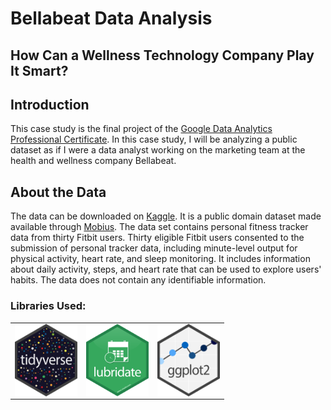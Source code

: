 # Bellabeat Data Analysis 

## How Can a Wellness Technology Company Play It Smart?


## Introduction

This case study is the final project of the [Google Data Analytics Professional Certificate](https://www.coursera.org/professional-certificates/google-data-analytics?utm_source=gg&utm_medium=sem&utm_campaign=15-GoogleDataAnalytics-ROW&utm_content=15-GoogleDataAnalytics-ROW&campaignid=12566515400&adgroupid=117869292685&device=c&keyword=google%20data%20analytics&matchtype=b&network=g&devicemodel=&adpostion=&creativeid=507290840624&hide_mobile_promo&gclid=EAIaIQobChMIv8-GoO2Q9AIVGoBQBh0LvwV5EAAYASAAEgK-qPD_BwE). In this case study, I will be analyzing a public dataset as if I were a data analyst working on the marketing team at the health and wellness company Bellabeat.

## About the Data

The data can be downloaded on [Kaggle](https://www.kaggle.com/arashnic/fitbit). It is a public domain dataset made available through [Mobius](https://www.kaggle.com/arashnic). The data set contains personal fitness tracker data from thirty Fitbit users. Thirty eligible Fitbit users consented to the submission of personal tracker data, including minute-level output for physical activity, heart rate, and sleep monitoring. It includes information about daily activity, steps, and heart rate that can be used to explore users' habits. The data does not contain any identifiable information.

### Libraries Used:

<table>
<tbody>
<tr>
<td><a><img src="https://github.com/rstudio/hex-stickers/blob/master/SVG/tidyverse.svg" alt="Tidyverse" align="center" width="100"/></a></td>
<td><a><img src="https://github.com/rstudio/hex-stickers/blob/master/thumbs/lubridate.png" alt="Lubridate" align="center" width="100"/></a></td>
<td><a><img src="https://github.com/rstudio/hex-stickers/blob/master/SVG/ggplot2.svg" align="center" width="100"/></a></td>
</tr>
</tbody>
